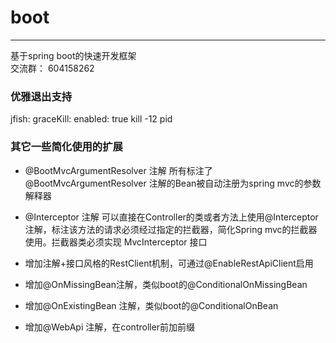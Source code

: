 # boot
------
基于spring boot的快速开发框架   
交流群：  604158262


### 优雅退出支持
jfish: 
	graceKill: 
		enabled: true
kill -12 pid

### 其它一些简化使用的扩展

- @BootMvcArgumentResolver 注解
所有标注了@BootMvcArgumentResolver 注解的Bean被自动注册为spring mvc的参数解释器

- @Interceptor 注解
可以直接在Controller的类或者方法上使用@Interceptor 注解，标注该方法的请求必须经过指定的拦截器，简化Spring mvc的拦截器使用。拦截器类必须实现 MvcInterceptor 接口

- 增加注解+接口风格的RestClient机制，可通过@EnableRestApiClient启用

- 增加@OnMissingBean注解，类似boot的@ConditionalOnMissingBean

- 增加@OnExistingBean 注解，类似boot的@ConditionalOnBean

- 增加@WebApi 注解，在controller前加前缀